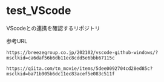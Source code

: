 # test_VScode
VScodeとの連携を確認するリポジトリ


参考URL

    https://breezegroup.co.jp/202102/vscode-github-windows/?msclkid=ca6daf56b6db11ec8cdd5e6bbb67115c

    https://qiita.com/tn_movie/items/5dee0092704cd28ed85c?msclkid=ba71b905b6dc11ec83acef5e083c511f
